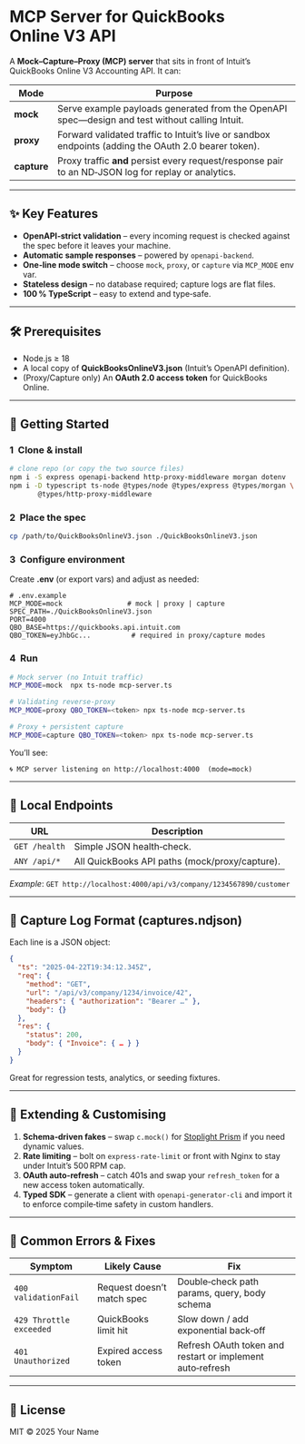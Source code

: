 # MCP Server for QuickBooks Online V3 API

A **Mock–Capture–Proxy (MCP) server** that sits in front of Intuit’s QuickBooks Online V3 Accounting API. It can:

| Mode        | Purpose                                                                                              |
| ----------- | ---------------------------------------------------------------------------------------------------- |
| **mock**    | Serve example payloads generated from the OpenAPI spec—design and test without calling Intuit.       |
| **proxy**   | Forward validated traffic to Intuit’s live or sandbox endpoints (adding the OAuth 2.0 bearer token). |
| **capture** | Proxy traffic **and** persist every request/response pair to an ND‑JSON log for replay or analytics. |

---

## ✨ Key Features

- **OpenAPI‑strict validation** – every incoming request is checked against the spec before it leaves your machine.
- **Automatic sample responses** – powered by `openapi‑backend`.
- **One‑line mode switch** – choose `mock`, `proxy`, or `capture` via `MCP_MODE` env var.
- **Stateless design** – no database required; capture logs are flat files.
- **100 % TypeScript** – easy to extend and type‑safe.

---

## 🛠️ Prerequisites

- Node.js ≥ 18
- A local copy of **QuickBooksOnlineV3.json** (Intuit’s OpenAPI definition).
- (Proxy/Capture only) An **OAuth 2.0 access token** for QuickBooks Online.

---

## 🚀 Getting Started

### 1  Clone & install

```bash
# clone repo (or copy the two source files)
npm i -S express openapi-backend http-proxy-middleware morgan dotenv
npm i -D typescript ts-node @types/node @types/express @types/morgan \
       @types/http-proxy-middleware
```

### 2  Place the spec

```bash
cp /path/to/QuickBooksOnlineV3.json ./QuickBooksOnlineV3.json
```

### 3  Configure environment

Create **.env** (or export vars) and adjust as needed:

```dotenv
# .env.example
MCP_MODE=mock                # mock | proxy | capture
SPEC_PATH=./QuickBooksOnlineV3.json
PORT=4000
QBO_BASE=https://quickbooks.api.intuit.com
QBO_TOKEN=eyJhbGc...          # required in proxy/capture modes
```

### 4  Run

```bash
# Mock server (no Intuit traffic)
MCP_MODE=mock  npx ts-node mcp-server.ts

# Validating reverse‑proxy
MCP_MODE=proxy QBO_TOKEN=<token> npx ts-node mcp-server.ts

# Proxy + persistent capture
MCP_MODE=capture QBO_TOKEN=<token> npx ts-node mcp-server.ts
```

You’ll see:

```
🌀 MCP server listening on http://localhost:4000  (mode=mock)
```

---

## 🔗 Local Endpoints

| URL           | Description                                    |
| ------------- | ---------------------------------------------- |
| `GET /health` | Simple JSON health‑check.                      |
| `ANY /api/*`  | All QuickBooks API paths (mock/proxy/capture). |

_Example_: `GET http://localhost:4000/api/v3/company/1234567890/customer`

---

## 📝 Capture Log Format (captures.ndjson)

Each line is a JSON object:

```json
{
  "ts": "2025-04-22T19:34:12.345Z",
  "req": {
    "method": "GET",
    "url": "/api/v3/company/1234/invoice/42",
    "headers": { "authorization": "Bearer …" },
    "body": {}
  },
  "res": {
    "status": 200,
    "body": { "Invoice": { … } }
  }
}
```

Great for regression tests, analytics, or seeding fixtures.

---

## 🧩 Extending & Customising

1. **Schema‑driven fakes** – swap `c.mock()` for [Stoplight Prism](https://github.com/stoplightio/prism) if you need dynamic values.
2. **Rate limiting** – bolt on `express-rate-limit` or front with Nginx to stay under Intuit’s 500 RPM cap.
3. **OAuth auto‑refresh** – catch 401s and swap your `refresh_token` for a new access token automatically.
4. **Typed SDK** – generate a client with `openapi-generator-cli` and import it to enforce compile‑time safety in custom handlers.

---

## 🐛 Common Errors & Fixes

| Symptom                 | Likely Cause               | Fix                                                       |
| ----------------------- | -------------------------- | --------------------------------------------------------- |
| `400 validationFail`    | Request doesn’t match spec | Double‑check path params, query, body schema              |
| `429 Throttle exceeded` | QuickBooks limit hit       | Slow down / add exponential back‑off                      |
| `401 Unauthorized`      | Expired access token       | Refresh OAuth token and restart or implement auto‑refresh |

---

## 📄 License

MIT © 2025 Your Name
